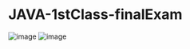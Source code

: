 ﻿# JAVA-1stClass-finalExam
![image](https://github.com/baebaej/JAVA-1stClass-finalExam/assets/118953236/c2acf0fb-1431-4fc9-aef1-9780ee5ffade)
![image](https://github.com/baebaej/JAVA-1stClass-finalExam/assets/118953236/24e3ce1e-5e68-4cfc-9e94-4499e21e23e2)
